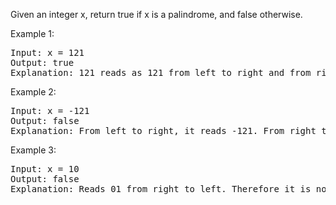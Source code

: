 Given an integer x, return true if x is a
palindrome, and false otherwise.



Example 1:
<pre>
Input: x = 121
Output: true
Explanation: 121 reads as 121 from left to right and from right to left.
</pre>
Example 2:
<pre>
Input: x = -121
Output: false
Explanation: From left to right, it reads -121. From right to left, it becomes 121-. Therefore it is not a palindrome.
</pre>
Example 3:
<pre>
Input: x = 10
Output: false
Explanation: Reads 01 from right to left. Therefore it is not a palindrome.
</pre>
